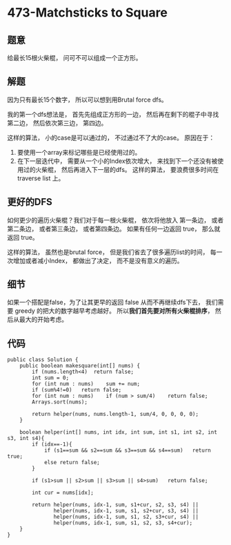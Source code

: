 # 473-Matchsticks to Square
## 题意
给最长15根火柴棍， 问可不可以组成一个正方形。

## 解题
因为只有最长15个数字， 所以可以想到用Brutal force dfs。

我的第一个dfs想法是， 首先先组成正方形的一边， 然后再在剩下的棍子中寻找第二边， 然后依次第三边， 第四边。

这样的算法， 小的case是可以通过的， 不过通过不了大的case。 原因在于：

1. 要使用一个array来标记哪些是已经使用过的。
2. 在下一层迭代中， 需要从一个小的Index依次增大， 来找到下一个还没有被使用过的火柴棍， 然后再进入下一层的dfs。 这样的算法， 要浪费很多时间在 traverse list 上。

## 更好的DFS
如何更少的遍历火柴棍？我们对于每一根火柴棍， 依次将他放入 第一条边， 或者第二条边， 或者第三条边， 或者第四条边。 如果有任何一边返回 true， 那么就返回 true。 

这样的算法， 虽然也是brutal force， 但是我们省去了很多遍历list的时间， 每一次增加或者减小Index， 都做出了决定， 而不是没有意义的遍历。

## 细节
如果一个搭配是false，为了让其更早的返回 false 从而不再继续dfs下去， 我们需要 greedy 的把大的数字越早考虑越好。 所以**我们首先要对所有火柴棍排序**， 然后从最大的开始考虑。

## 代码
```
public class Solution {
    public boolean makesquare(int[] nums) {
        if (nums.length<4)  return false;
        int sum = 0;
        for (int num : nums)    sum += num;
        if (sum%4!=0)   return false;
        for (int num : nums)    if (num > sum/4)    return false;
        Arrays.sort(nums);
        
        return helper(nums, nums.length-1, sum/4, 0, 0, 0, 0);
    }
    
    boolean helper(int[] nums, int idx, int sum, int s1, int s2, int s3, int s4){
        if (idx==-1){
            if (s1==sum && s2==sum && s3==sum && s4==sum)   return true;
            else return false;
        }
        
        if (s1>sum || s2>sum || s3>sum || s4>sum)   return false;
        
        int cur = nums[idx];
        
        return helper(nums, idx-1, sum, s1+cur, s2, s3, s4) ||
               helper(nums, idx-1, sum, s1, s2+cur, s3, s4) ||
               helper(nums, idx-1, sum, s1, s2, s3+cur, s4) ||
               helper(nums, idx-1, sum, s1, s2, s3, s4+cur);
    }
}
``` 


